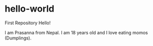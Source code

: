 # hello-world
First Repository
Hello!

I am Prasanna from Nepal. I am 18 years old and I love eating momos (Dumplings). 
